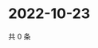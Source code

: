 # 2022-10-23

共 0 条

<!-- BEGIN WEIBO -->
<!-- 最后更新时间 Sun Oct 23 2022 18:19:46 GMT+0800 (China Standard Time) -->

<!-- END WEIBO -->
